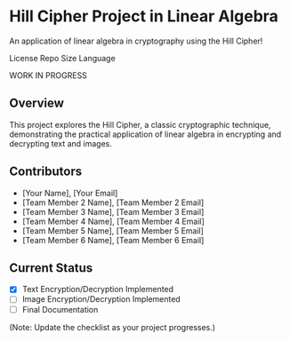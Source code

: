 # Hill Cipher Project in Linear Algebra

An application of linear algebra in cryptography using the Hill Cipher!

License Repo Size Language

WORK IN PROGRESS

## Overview
This project explores the Hill Cipher, a classic cryptographic technique, demonstrating the practical application of linear algebra in encrypting and decrypting text and images.

## Contributors
- [Your Name], [Your Email]
- [Team Member 2 Name], [Team Member 2 Email]
- [Team Member 3 Name], [Team Member 3 Email]
- [Team Member 4 Name], [Team Member 4 Email]
- [Team Member 5 Name], [Team Member 5 Email]
- [Team Member 6 Name], [Team Member 6 Email]



## Current Status
- [x] Text Encryption/Decryption Implemented
- [ ] Image Encryption/Decryption Implemented
- [ ] Final Documentation

(Note: Update the checklist as your project progresses.)

